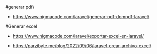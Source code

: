 #generar pdf\

* https://www.nigmacode.com/laravel/generar-pdf-dompdf-laravel/

#Generar excel



* https://www.nigmacode.com/laravel/exportar-excel-en-laravel/

* https://parzibyte.me/blog/2022/09/06/laravel-crear-archivo-excel/
